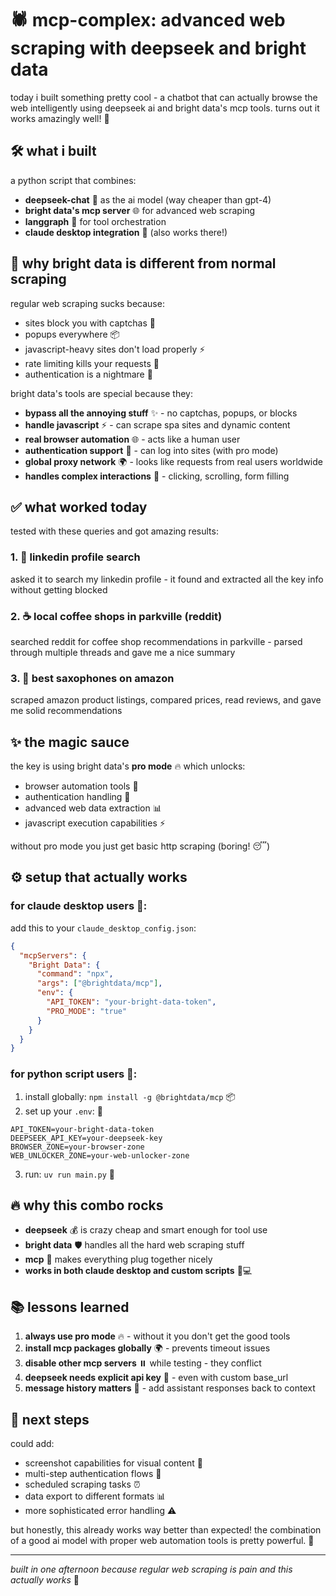 # 🕷️ mcp-complex: advanced web scraping with deepseek and bright data

today i built something pretty cool - a chatbot that can actually browse the web intelligently using deepseek ai and bright data's mcp tools. turns out it works amazingly well! 🚀

## 🛠️ what i built

a python script that combines:
- **deepseek-chat** 🧠 as the ai model (way cheaper than gpt-4)
- **bright data's mcp server** 🌐 for advanced web scraping
- **langgraph** 🔗 for tool orchestration
- **claude desktop integration** 💬 (also works there!)

## 🚫 why bright data is different from normal scraping

regular web scraping sucks because:
- sites block you with captchas 🤖
- popups everywhere 📦
- javascript-heavy sites don't load properly ⚡
- rate limiting kills your requests 🛑
- authentication is a nightmare 🔐

bright data's tools are special because they:
- **bypass all the annoying stuff** ✨ - no captchas, popups, or blocks
- **handle javascript** ⚡ - can scrape spa sites and dynamic content
- **real browser automation** 🌐 - acts like a human user
- **authentication support** 🔑 - can log into sites (with pro mode)
- **global proxy network** 🌍 - looks like requests from real users worldwide
- **handles complex interactions** 🎯 - clicking, scrolling, form filling

## ✅ what worked today

tested with these queries and got amazing results:

### 1. 💼 linkedin profile search
asked it to search my linkedin profile - it found and extracted all the key info without getting blocked

### 2. ☕ local coffee shops in parkville (reddit)
searched reddit for coffee shop recommendations in parkville - parsed through multiple threads and gave me a nice summary

### 3. 🎷 best saxophones on amazon
scraped amazon product listings, compared prices, read reviews, and gave me solid recommendations

## ✨ the magic sauce

the key is using bright data's **pro mode** 🔥 which unlocks:
- browser automation tools 🤖
- authentication handling 🔐
- advanced web data extraction 📊
- javascript execution capabilities ⚡

without pro mode you just get basic http scraping (boring! 😴)

## ⚙️ setup that actually works

### for claude desktop users 💬:
add this to your `claude_desktop_config.json`:

```json
{
  "mcpServers": {
    "Bright Data": {
      "command": "npx",
      "args": ["@brightdata/mcp"],
      "env": {
        "API_TOKEN": "your-bright-data-token",
        "PRO_MODE": "true"
      }
    }
  }
}
```

### for python script users 🐍:
1. install globally: `npm install -g @brightdata/mcp` 📦
2. set up your `.env`: 📝
```
API_TOKEN=your-bright-data-token
DEEPSEEK_API_KEY=your-deepseek-key
BROWSER_ZONE=your-browser-zone
WEB_UNLOCKER_ZONE=your-web-unlocker-zone
```
3. run: `uv run main.py` 🚀

## 🔥 why this combo rocks

- **deepseek** 💰 is crazy cheap and smart enough for tool use
- **bright data** 🛡️ handles all the hard web scraping stuff
- **mcp** 🔌 makes everything plug together nicely
- **works in both claude desktop and custom scripts** 📱💻

## 📚 lessons learned

1. **always use pro mode** 🔥 - without it you don't get the good tools
2. **install mcp packages globally** 🌍 - prevents timeout issues
3. **disable other mcp servers** ⏸️ while testing - they conflict
4. **deepseek needs explicit api key** 🔑 - even with custom base_url
5. **message history matters** 💭 - add assistant responses back to context

## 🚀 next steps

could add:
- screenshot capabilities for visual content 📸
- multi-step authentication flows 🔐
- scheduled scraping tasks ⏰
- data export to different formats 📊
- more sophisticated error handling ⚠️

but honestly, this already works way better than expected! the combination of a good ai model with proper web automation tools is pretty powerful. 💪

---

*built in one afternoon because regular web scraping is pain and this actually works* 🎉
